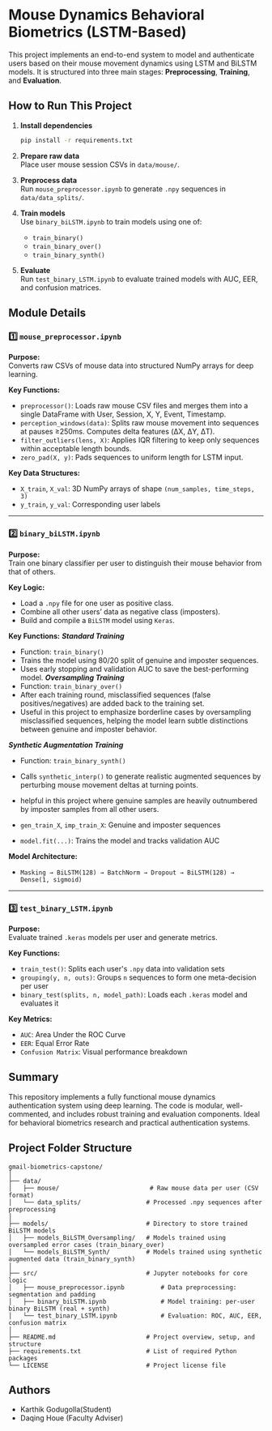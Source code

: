 
# Mouse Dynamics Behavioral Biometrics (LSTM-Based)

This project implements an end-to-end system to model and authenticate users based on their mouse movement dynamics using LSTM and BiLSTM models. It is structured into three main stages: **Preprocessing**, **Training**, and **Evaluation**.

## How to Run This Project

1. **Install dependencies**  
   ```bash
   pip install -r requirements.txt
   ```

2. **Prepare raw data**  
   Place user mouse session CSVs in `data/mouse/`.

3. **Preprocess data**  
   Run `mouse_preprocessor.ipynb` to generate `.npy` sequences in `data/data_splits/`.

4. **Train models**  
   Use `binary_biLSTM.ipynb` to train models using one of:
   - `train_binary()`
   - `train_binary_over()`
   - `train_binary_synth()`

5. **Evaluate**  
   Run `test_binary_LSTM.ipynb` to evaluate trained models with AUC, EER, and confusion matrices.

##  Module Details

### 1️⃣ `mouse_preprocessor.ipynb`

**Purpose:**  
Converts raw CSVs of mouse data into structured NumPy arrays for deep learning.

**Key Functions:**
- `preprocessor()`: Loads raw mouse CSV files and merges them into a single DataFrame with User, Session, X, Y, Event, Timestamp.
- `perception_windows(data)`: Splits raw mouse movement into sequences at pauses ≥250ms. Computes delta features (ΔX, ΔY, ΔT).
- `filter_outliers(lens, X)`: Applies IQR filtering to keep only sequences within acceptable length bounds.
- `zero_pad(X, y)`: Pads sequences to uniform length for LSTM input.

**Key Data Structures:**
- `X_train`, `X_val`: 3D NumPy arrays of shape `(num_samples, time_steps, 3)`
- `y_train`, `y_val`: Corresponding user labels

---

### 2️⃣ `binary_biLSTM.ipynb`

**Purpose:**  
Train one binary classifier per user to distinguish their mouse behavior from that of others.

**Key Logic:**
- Load a `.npy` file for one user as positive class.
- Combine all other users’ data as negative class (imposters).
- Build and compile a `BiLSTM` model using `Keras`.

**Key Functions:**
***Standard Training***
- Function: `train_binary()`
- Trains the model using 80/20 split of genuine and imposter sequences.
- Uses early stopping and validation AUC to save the best-performing model.
***Oversampling Training***
- Function: `train_binary_over()`
- After each training round, misclassified sequences (false positives/negatives) are added back to the training set.
- Useful in this project to emphasize borderline cases by oversampling misclassified sequences, helping the model learn subtle distinctions between genuine and imposter behavior.

***Synthetic Augmentation Training***
- Function: `train_binary_synth()`
- Calls `synthetic_interp()` to generate realistic augmented sequences by perturbing mouse movement deltas at turning points.
-  helpful in this project where genuine samples are heavily outnumbered by imposter samples from all other users.

- `gen_train_X`, `imp_train_X`: Genuine and imposter sequences
- `model.fit(...)`: Trains the model and tracks validation AUC


**Model Architecture:**
- `Masking → BiLSTM(128) → BatchNorm → Dropout → BiLSTM(128) → Dense(1, sigmoid)`

---

### 3️⃣ `test_binary_LSTM.ipynb`

**Purpose:**  
Evaluate trained `.keras` models per user and generate metrics.

**Key Functions:**
- `train_test()`: Splits each user's `.npy` data into validation sets
- `grouping(y, n, outs)`: Groups `n` sequences to form one meta-decision per user
- `binary_test(splits, n, model_path)`: Loads each `.keras` model and evaluates it

**Key Metrics:**
- `AUC`: Area Under the ROC Curve
- `EER`: Equal Error Rate
- `Confusion Matrix`: Visual performance breakdown


##  Summary

This repository implements a fully functional mouse dynamics authentication system using deep learning. The code is modular, well-commented, and includes robust training and evaluation components. Ideal for behavioral biometrics research and practical authentication systems.


##  Project Folder Structure

```
gmail-biometrics-capstone/
│
├── data/
│   ├── mouse/                         # Raw mouse data per user (CSV format)
│   └── data_splits/                  # Processed .npy sequences after preprocessing
│
├── models/                           # Directory to store trained BiLSTM models
│   ├── models_BiLSTM_Oversampling/   # Models trained using oversampled error cases (train_binary_over)
│   └── models_BiLSTM_Synth/          # Models trained using synthetic augmented data (train_binary_synth)
│
├── src/                              # Jupyter notebooks for core logic
│   ├── mouse_preprocessor.ipynb          # Data preprocessing: segmentation and padding
│   ├── binary_biLSTM.ipynb               # Model training: per-user binary BiLSTM (real + synth)
│   └── test_binary_LSTM.ipynb            # Evaluation: ROC, AUC, EER, confusion matrix
│
├── README.md                         # Project overview, setup, and structure
├── requirements.txt                  # List of required Python packages
└── LICENSE                           # Project license file
```

##  Authors
- Karthik Godugolla(Student)
- Daqing Houe (Faculty Adviser)


